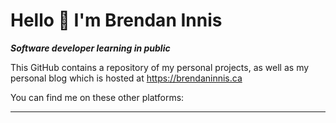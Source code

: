 <h1> Hello 👋 I'm Brendan Innis <h5 style="display: inline;">Software developer learning in public</h5></h1>


This GitHub contains a repository of my personal projects, as well as my personal blog which is hosted at https://brendaninnis.ca

You can find me on these other platforms:

- - -
